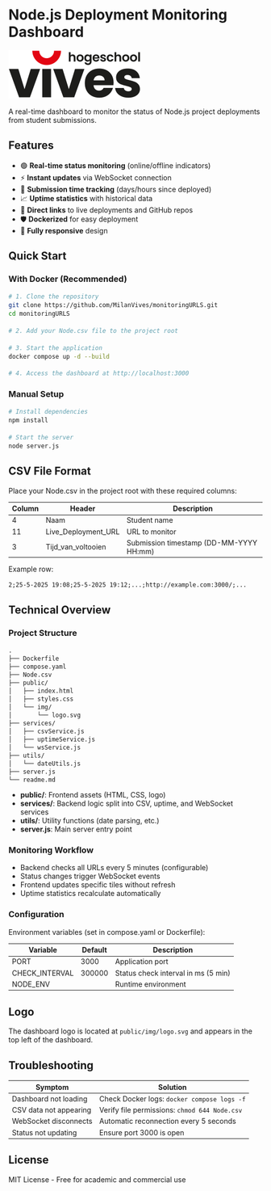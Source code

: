 # Node.js Deployment Monitoring Dashboard

![Dashboard Logo](public/img/logo.svg)

A real-time dashboard to monitor the status of Node.js project deployments from student submissions.

## Features

- 🟢 **Real-time status monitoring** (online/offline indicators)
- ⚡ **Instant updates** via WebSocket connection
- 📅 **Submission time tracking** (days/hours since deployed)
- 📈 **Uptime statistics** with historical data
- 🔗 **Direct links** to live deployments and GitHub repos
- 🛡️ **Dockerized** for easy deployment
- 📱 **Fully responsive** design

## Quick Start

### With Docker (Recommended)

```bash
# 1. Clone the repository
git clone https://github.com/MilanVives/monitoringURLS.git
cd monitoringURLS

# 2. Add your Node.csv file to the project root

# 3. Start the application
docker compose up -d --build

# 4. Access the dashboard at http://localhost:3000
```

### Manual Setup

```bash
# Install dependencies
npm install

# Start the server
node server.js
```

## CSV File Format

Place your Node.csv in the project root with these required columns:

| Column | Header                | Description                        |
|--------|----------------------|------------------------------------|
| 4      | Naam                 | Student name                       |
| 11     | Live_Deployment_URL  | URL to monitor                     |
| 3      | Tijd_van_voltooien   | Submission timestamp (DD-MM-YYYY HH:mm) |

Example row:

```
2;25-5-2025 19:08;25-5-2025 19:12;...;http://example.com:3000/;...
```

## Technical Overview

### Project Structure

```
.
├── Dockerfile
├── compose.yaml
├── Node.csv
├── public/
│   ├── index.html
│   ├── styles.css
│   └── img/
│       └── logo.svg
├── services/
│   ├── csvService.js
│   ├── uptimeService.js
│   └── wsService.js
├── utils/
│   └── dateUtils.js
├── server.js
└── readme.md
```

- **public/**: Frontend assets (HTML, CSS, logo)
- **services/**: Backend logic split into CSV, uptime, and WebSocket services
- **utils/**: Utility functions (date parsing, etc.)
- **server.js**: Main server entry point

### Monitoring Workflow

- Backend checks all URLs every 5 minutes (configurable)
- Status changes trigger WebSocket events
- Frontend updates specific tiles without refresh
- Uptime statistics recalculate automatically

### Configuration

Environment variables (set in compose.yaml or Dockerfile):

| Variable        | Default | Description                        |
|----------------|---------|------------------------------------|
| PORT           | 3000    | Application port                   |
| CHECK_INTERVAL | 300000  | Status check interval in ms (5 min) |
| NODE_ENV       |         | Runtime environment                |

## Logo

The dashboard logo is located at `public/img/logo.svg` and appears in the top left of the dashboard.

## Troubleshooting

| Symptom                | Solution                                      |
|------------------------|-----------------------------------------------|
| Dashboard not loading  | Check Docker logs: `docker compose logs -f`   |
| CSV data not appearing | Verify file permissions: `chmod 644 Node.csv` |
| WebSocket disconnects  | Automatic reconnection every 5 seconds        |
| Status not updating    | Ensure port 3000 is open                      |

## License

MIT License - Free for academic and commercial use
